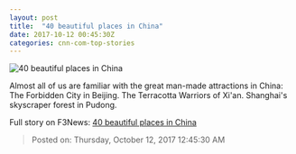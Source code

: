 ```yaml
---
layout: post
title:  "40 beautiful places in China"
date: 2017-10-12 00:45:30Z
categories: cnn-com-top-stories
---
```


![40 beautiful places in China](http://i2.cdn.cnn.com/cnnnext/dam/assets/170815093658-china-beautiful-places---huangshan-mountain---flickr---ivan-ahlert-super-tease.jpg)

Almost all of us are familiar with the great man-made attractions in China: The Forbidden City in Beijing. The Terracotta Warriors of Xi'an. Shanghai's skyscraper forest in Pudong.


Full story on F3News: [40 beautiful places in China](http://www.f3nws.com/n/BQsxX)

> Posted on: Thursday, October 12, 2017 12:45:30 AM
